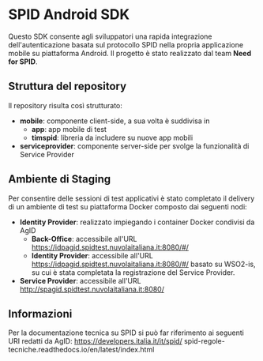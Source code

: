 # SPID Android SDK

Questo SDK consente agli sviluppatori una rapida integrazione dell'autenticazione basata sul protocollo SPID nella propria applicazione mobile su piattaforma Android.
Il progetto è stato realizzato dal team **Need for SPID**.

## Struttura del repository
Il repository risulta così strutturato:
* **mobile**: componente client-side, a sua volta è suddivisa in
  * **app**: app mobile di test
  * **timspid**: libreria da includere su nuove app mobili
* **serviceprovider**: componente server-side per svolge la funzionalità di Service Provider

## Ambiente di Staging
Per consentire delle sessioni di test applicativi è stato completato il delivery di un ambiente di test su piattaforma Docker composto dai seguenti nodi:
* **Identity Provider**: realizzato impiegando i container Docker condivisi da AgID
  * **Back-Office**: accessibile all'URL https://idpagid.spidtest.nuvolaitaliana.it:8080/#/
  * **Identity Provider**: accessibile all'URL https://idpagid.spidtest.nuvolaitaliana.it:8080/#/ basato su WSO2-is, su cui è stata completata la registrazione del Service Provider.
* **Service Provider**: accessibile all'URL http://spagid.spidtest.nuvolaitaliana.it:8080/

## Informazioni
Per la documentazione tecnica su SPID si può far riferimento ai seguenti URI redatti da AgID:
  https://developers.italia.it/it/spid/
  spid-regole-tecniche.readthedocs.io/en/latest/index.html
  
